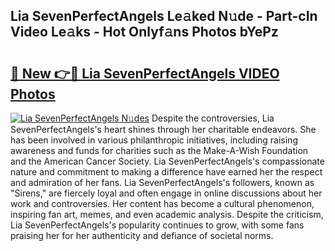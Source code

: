 ## Lia SevenPerfectAngels Le𝚊ked N𝚞de - Part-cIn Video Le𝚊ks - Hot Onlyf𝚊ns Photos bYePz

# <h2><a href="http://ab529.deff.icu/?id=Lia+SevenPerfectAngels">🔗 New 👉🔴 Lia SevenPerfectAngels VIDEO Photos</a></h2>

[![Lia SevenPerfectAngels N𝚞des](https://i.imgur.com/rIISA9y.gif)](http://ab529.deff.icu/?id=Lia+SevenPerfectAngels)
Despite the controversies, Lia SevenPerfectAngels's heart shines through her charitable endeavors. She has been involved in various philanthropic initiatives, including raising awareness and funds for charities such as the Make-A-Wish Foundation and the American Cancer Society. Lia SevenPerfectAngels's compassionate nature and commitment to making a difference have earned her the respect and admiration of her fans. Lia SevenPerfectAngels's followers, known as "Sirens," are fiercely loyal and often engage in online discussions about her work and controversies. Her content has become a cultural phenomenon, inspiring fan art, memes, and even academic analysis. Despite the criticism, Lia SevenPerfectAngels's popularity continues to grow, with some fans praising her for her authenticity and defiance of societal norms.
